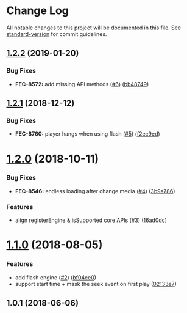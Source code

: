# Change Log

All notable changes to this project will be documented in this file. See [standard-version](https://github.com/conventional-changelog/standard-version) for commit guidelines.

<a name="1.2.2"></a>
## [1.2.2](https://github.com/kaltura/playkit-js-flash/compare/v1.2.1...v1.2.2) (2019-01-20)


### Bug Fixes

* **FEC-8572:** add missing API methods ([#6](https://github.com/kaltura/playkit-js-flash/issues/6)) ([bb48749](https://github.com/kaltura/playkit-js-flash/commit/bb48749))



<a name="1.2.1"></a>
## [1.2.1](https://github.com/kaltura/playkit-js-js-comscore/compare/v1.2.0...v1.2.1) (2018-12-12)


### Bug Fixes

* **FEC-8760:** player hangs when using flash ([#5](https://github.com/kaltura/playkit-js-js-comscore/issues/5)) ([f2ec9ed](https://github.com/kaltura/playkit-js-js-comscore/commit/f2ec9ed))



<a name="1.2.0"></a>
# [1.2.0](https://github.com/kaltura/playkit-js-js-comscore/compare/v1.1.0...v1.2.0) (2018-10-11)


### Bug Fixes

* **FEC-8546:** endless loading after change media ([#4](https://github.com/kaltura/playkit-js-js-comscore/issues/4)) ([3b9a786](https://github.com/kaltura/playkit-js-js-comscore/commit/3b9a786))


### Features

* align registerEngine & isSupported core APIs ([#3](https://github.com/kaltura/playkit-js-js-comscore/issues/3)) ([16ad0dc](https://github.com/kaltura/playkit-js-js-comscore/commit/16ad0dc))



<a name="1.1.0"></a>
# [1.1.0](https://github.com/kaltura/playkit-js-js-comscore/compare/v1.0.1...v1.1.0) (2018-08-05)


### Features

* add flash engine ([#2](https://github.com/kaltura/playkit-js-js-comscore/issues/2)) ([bf04ce0](https://github.com/kaltura/playkit-js-js-comscore/commit/bf04ce0))
* support start time + mask the seek event on first play ([02133e7](https://github.com/kaltura/playkit-js-js-comscore/commit/02133e7))



<a name="1.0.1"></a>
## 1.0.1 (2018-06-06)
